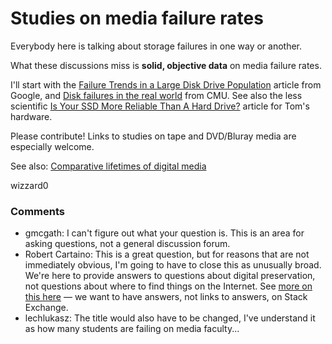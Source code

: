 Studies on media failure rates
=====================
Everybody here is talking about storage failures in one way or another.

What these discussions miss is **solid, objective data** on media
failure rates.

I'll start with the [Failure Trends in a Large Disk Drive
Population](http://static.googleusercontent.com/external_content/untrusted_dlcp/research.google.com/en//archive/disk_failures.pdf)
article from Google, and [Disk failures in the real
world](http://static.usenix.org/events/fast07/tech/schroeder/schroeder.pdf)
from CMU. See also the less scientific [Is Your SSD More Reliable Than A
Hard
Drive?](http://www.tomshardware.com/reviews/ssd-reliability-failure-rate,2923.html)
article for Tom's hardware.

Please contribute! Links to studies on tape and DVD/Bluray media are
especially welcome.

See also: [Comparative lifetimes of digital
media](http://digitalpreservation.stackexchange.com/questions/5/comparative-lifetimes-of-digital-media)

wizzard0

### Comments ###
* gmcgath: I can't figure out what your question is. This is an area for asking
questions, not a general discussion forum.
* Robert Cartaino: This is a great question, but for reasons that are not immediately
obvious, I'm going to have to close this as unusually broad. We're here
to provide answers to questions about digital preservation, not
questions about where to find things on the Internet. See [more on this
here](http://meta.digitalpreservation.stackexchange.com/q/27/101) — we
want to have answers, not links to answers, on Stack Exchange.
* lechlukasz: The title would also have to be changed, I've understand it as how many
students are failing on media faculty...


